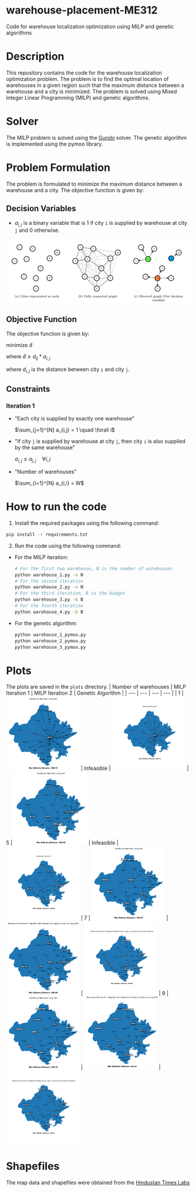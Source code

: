# warehouse-placement-ME312
Code for warehouse localization optimization using MILP and genetic algorithms

# Description
This repository contains the code for the warehouse localization optimization problem. The problem is to find the optimal location of warehouses in a given region such that the maximum distance between a warehouse and a city is minimized. The problem is solved using Mixed Integer Linear Programming (MILP) and genetic algorithms.

# Solver
The MILP problem is solved using the [Gurobi](https://www.gurobi.com/) solver. The genetic algorithm is implemented using the pymoo library.

# Problem Formulation
The problem is formulated to minimize the maximum distance between a warehouse and a city. The objective function is given by:


## Decision Variables
- $a_{i,j}$ is a binary variable that is 1 if city `i` is supplied by warehouse at city `j` and 0 otherwise.

![image](images/nodes.png)

## Objective Function
The objective function is given by:

minimize  $\tilde{d}$

where $\tilde{d} \geq d_{ij} * a_{i,j}$

where $d_{i,j}$ is the distance between city `i` and city `j`. 

## Constraints
### Iteration 1
- "Each city is supplied by exactly one warehouse"

    $\sum_{j=1}^{N} a_{i,j} = 1 \quad \forall i$ 

- "If city `j` is supplied by warehouse at city `j`, then city `i` is also supplied by the same warehouse"

    $a_{i,j} \leq a_{j,j} \quad \forall i,j$

- "Number of warehouses"

    $\sum_{i=1}^{N} a_{i,i} = W$


# How to run the code

1. Install the required packages using the following command:
```bash
pip install -r requirements.txt
```

2. Run the code using the following command:
- For the MILP iteration:
    ```bash
    # For the first two warehouse, N is the number of warehouses
    python warehouse_1.py -n N 
    # For the second iteration
    python warehouse_2.py -n N
    # For the third iteration, B is the budget
    python warehouse_3.py -b B
    # For the fourth iteration
    python warehouse_4.py -b B
    ```
- For the genetic algorithm:
    ```bash
    python warehouse_1_pymoo.py
    python warehouse_2_pymoo.py
    python warehouse_3_pymoo.py
    ```
# Plots
The plots are saved in the `plots` directory.
| Number of warehouses | MILP Iteration 1 | MILP Iteration 2 | Genetic Algorithm |
| --- | --- | --- | --- |
| 1 | <img src="Plots/MILP/rajasthan_v1_w1_MLP.png" alt="drawing" style="width:200px;"/> | Infeasible | <img src="Plots/GA/rajasthan_v1_w1_GA.png" alt="drawing" style="width:200px;"/>
| 5 | <img src="Plots/MILP/rajasthan_v1_w5_MLP.png" alt="drawing" style="width:200px;"/> | Infeasible | <img src="Plots/GA/rajasthan_v1_w5_GA.png" alt="drawing" style="width:200px;"/>
| 7 | <img src="Plots/MILP/rajasthan_v1_w7_MLP.png" alt="drawing" style="width:200px;"/> | <img src="Plots/MILP/rajasthan_v2_w7_MLP.png" alt="drawing" style="width:200px;"/> | <img src="Plots/GA/rajasthan_v2_w7_GA.png" alt="drawing" style="width:200px;"/>
| 9 | <img src="Plots/MILP/rajasthan_v1_w9_MLP.png" alt="drawing" style="width:200px;"/> | <img src="Plots/MILP/rajasthan_v2_w9_MLP.png" alt="drawing" style="width:200px;"/> | <img src="Plots/GA/rajasthan_v2_w9_GA.png" alt="drawing" style="width:200px;"/>

# Shapefiles
The map data and shapefiles were obtained from the [Hindustan Times Labs](
    https://github.com/HindustanTimesLabs/shapefiles/blob/master/state_ut/rajasthan/district/rajasthan_district.zip
)